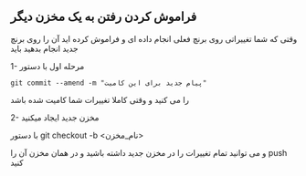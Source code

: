 ## فراموش کردن رفتن به یک مخزن دیگر

وقتی که شما تغییراتی روی برنچ فعلی انجام داده ای و فراموش کرده اید آن را روی برنچ جدید انجام بدهید باید

1- مرحله اول
با دستور

```
git commit --amend -m "پیام جدید برای این کامیت"
```

را می کنید و وقتی کاملا تغییرات شما کامیت شده باشد

2- مخزن جدید ایجاد میکنید

با دستور
git checkout -b <نام_مخزن>

و می توانید تمام تغییرات را در مخزن جدید داشته باشید و در همان مخزن آن را
push
کنید
